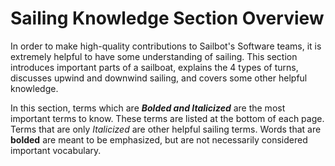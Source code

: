 # Sailing Knowledge Section Overview

In order to make high-quality contributions to Sailbot's Software teams, it is extremely helpful to have some
understanding of sailing. This section introduces important parts of a sailboat, explains the 4 types of turns,
discusses upwind and downwind sailing, and covers some other helpful knowledge.

In this section, terms which are ***Bolded and Italicized*** are the most important terms to know.
These terms are listed at the bottom of each page.
Terms that are only *Italicized* are other helpful sailing terms.
Words that are **bolded** are meant to be emphasized, but are not necessarily considered important vocabulary.
